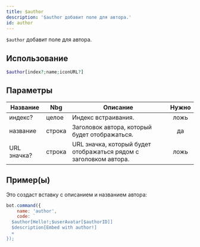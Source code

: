 ```yaml
---
title: $author
description: '$author добавит поле для автора.'
id: author
---
```


`$author` добавит поле для автора.

## Использование

```php
$author[index?;name;iconURL?]
```

## Параметры

| Название    | Nbg    | Описание                                                          | Нужно |
| ----------- | ------ | ----------------------------------------------------------------- |:-----:|
| индекс?     | целое  | Индекс встраивания.                                               | ложь  |
| название    | строка | Заголовок автора, который будет отображаться.                     |  да   |
| URL значка? | строка | URL значка, который будет отображаться рядом с заголовком автора. | ложь  |

## Пример(ы)

Это создаст вставку с описанием и названием автора:

```javascript
bot.command({
    name: 'author',
    code: `
  $author[Hello!;$userAvatar[$authorID]]
  $description[Embed with author!]
  «
});
```
